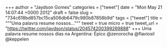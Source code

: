 
+++
author = "Jaydson Gomes"
categories = ["tweet"]
date = "Mon May 21 14:07:44 +0000 2012"
draft = false
slug = "734c618bd857bc15ca506db6479c980b87858b9d"
tags = ["tweet"]
title = """Uma palavra resume nossos..."""
tweet = true
micro = true
tweet_url = "https://twitter.com/jaydson/status/204574200399269888"
+++
Uma palavra resume nossos dias na Argentina: Épico @zenorocha @flaviosil @keppelen
